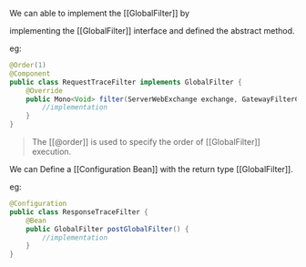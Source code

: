We can able to implement the [[GlobalFilter]] by 

implementing the [[GlobalFilter]] interface and defined the abstract method.

eg:

```java
@Order(1)
@Component
public class RequestTraceFilter implements GlobalFilter {
	@Override
	public Mono<Void> filter(ServerWebExchange exchange, GatewayFilterChain chain){
		//implementation
    }
}
```


>The [[@order]] is used to specify the order of [[GlobalFilter]] execution.

We can Define a [[Configuration Bean]] with the return type [[GlobalFilter]].

eg:

```java
@Configuration
public class ResponseTraceFilter {
	@Bean
    public GlobalFilter postGlobalFilter() {
	    //implementation
    }
}
```